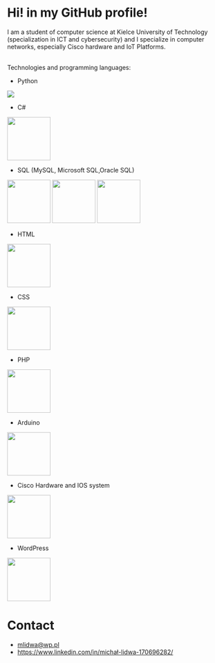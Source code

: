 # Hi! in my GitHub profile! 
I am a student of computer science at Kielce University of Technology (specialization in ICT and cybersecurity) and I specialize in computer networks, especially Cisco hardware and IoT Platforms.

</br>Technologies and programming languages:</br>
- Python

 <img src="https://www.python.org/static/img/python-logo.png">

- C#

 <img src="https://upload.wikimedia.org/wikipedia/commons/4/4f/Csharp_Logo.png" height=100px>

- SQL (MySQL, Microsoft SQL,Oracle SQL)

 <img src="https://logos-world.net/wp-content/uploads/2020/09/Oracle-Logo.png" height=100px >

 <img src="https://www.freepnglogos.com/uploads/logo-mysql-png/logo-mysql-mysql-logo-png-transparent-svg-vector-bie-supply-2.png" height=100px >

  <img src="https://upload.wikimedia.org/wikipedia/de/thumb/8/8c/Microsoft_SQL_Server_Logo.svg/1200px-Microsoft_SQL_Server_Logo.svg.png" height=100px >

- HTML

 <img src="https://icons.iconarchive.com/icons/cornmanthe3rd/plex/256/Other-html-5-icon.png" height=100px >

- CSS

 <img src="https://cdn.freebiesupply.com/logos/large/2x/css3-logo-png-transparent.png" height=100px >

- PHP

 <img src="https://www.php.net/images/logos/new-php-logo.png" height=100px >

- Arduino

 <img src="https://upload.wikimedia.org/wikipedia/commons/thumb/8/87/Arduino_Logo.svg/720px-Arduino_Logo.svg.png" height=100px>

- Cisco Hardware and IOS system

 <img src="[https://upload.wikimedia.org/wikipedia/commons/thumb/6/64/Cisco_logo.svg/250px-Cisco_logo.svg.png](https://static.vecteezy.com/system/resources/previews/020/975/579/non_2x/wordpress-logo-wordpress-icon-transparent-free-png.png)" height=100px >

- WordPress
 <img src="https://e7.pngegg.com/pngimages/874/869/png-clipart-wordpress-web-development-content-management-system-blog-logo-wordpress-blue-web-design.png" height=100px >

# Contact 


- mlidwa@wp.pl 
- https://www.linkedin.com/in/michał-lidwa-170696282/
